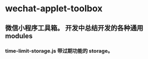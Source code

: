 # wechat-applet-toolbox

## 微信小程序工具箱。 开发中总结开发的各种通用modules

### time-limit-storage.js  带过期功能的 storage。
